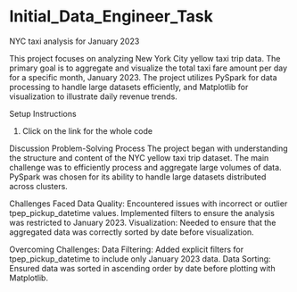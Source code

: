 # Initial_Data_Engineer_Task
NYC taxi analysis for January 2023


This project focuses on analyzing New York City yellow taxi trip data. The primary goal is to aggregate and visualize the total taxi fare amount per day for a specific month, January 2023. The project utilizes PySpark for data processing to handle large datasets efficiently, and Matplotlib for visualization to illustrate daily revenue trends.

Setup Instructions
1. Click on the link for the whole code

Discussion
Problem-Solving Process
The project began with understanding the structure and content of the NYC yellow taxi trip dataset. The main challenge was to efficiently process and aggregate large volumes of data. PySpark was chosen for its ability to handle large datasets distributed across clusters.

Challenges Faced
Data Quality: Encountered issues with incorrect or outlier tpep_pickup_datetime values. Implemented filters to ensure the analysis was restricted to January 2023.
Visualization: Needed to ensure that the aggregated data was correctly sorted by date before visualization.

Overcoming Challenges:
Data Filtering: Added explicit filters for tpep_pickup_datetime to include only January 2023 data.
Data Sorting: Ensured data was sorted in ascending order by date before plotting with Matplotlib.

